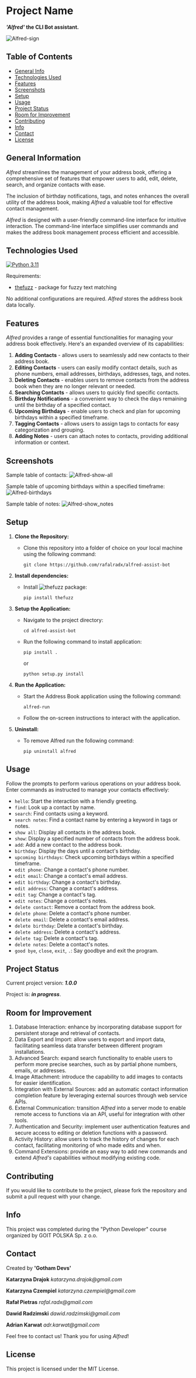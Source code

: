 # Project Name

**_'Alfred'_ the CLI Bot assistant.**

![Alfred-sign](https://github.com/rafalradx/alfred-assist-bot/blob/main/alfred/Alfred.jpg)

## Table of Contents

- [General Info](#general-information)
- [Technologies Used](#technologies-used)
- [Features](#features)
- [Screenshots](#screenshots)
- [Setup](#setup)
- [Usage](#usage)
- [Project Status](#project-status)
- [Room for Improvement](#room-for-improvement)
- [Contributing](#contributing)
- [Info](#info)
- [Contact](#contact)
- [License](#license)

## General Information

_Alfred_ streamlines the management of your address book, offering a comprehensive set of features that empower users to add, edit, delete, search, and organize contacts with ease.

The inclusion of birthday notifications, tags, and notes enhances the overall utility of the address book, making _Alfred_ a valuable tool for effective contact management.

_Alfred_ is designed with a user-friendly command-line interface for intuitive interaction. The command-line interface simplifies user commands and makes the address book management process efficient and accessible.

## Technologies Used

[![Python 3.11](https://img.shields.io/badge/python-3.11-blue.svg)](https://www.python.org/downloads/release/python-3115/)

Requirements:
   - [thefuzz](https://pypi.org/project/thefuzz/) - package for fuzzy text matching 

No additional configurations are required. _Alfred_ stores the address book data locally.

## Features

_Alfred_ provides a range of essential functionalities for managing your address book effectively. Here's an expanded overview of its capabilities:

1. **Adding Contacts** - allows users to seamlessly add new contacts to their address book.
2. **Editing Contacts** - users can easily modify contact details, such as phone numbers, email addresses, birthdays, addresses, tags, and notes.
3. **Deleting Contacts** - enables users to remove contacts from the address book when they are no longer relevant or needed.
4. **Searching Contacts** - allows users to quickly find specific contacts.
5. **Birthday Notifications** - a convenient way to check the days remaining until the birthday of a specified contact.
6. **Upcoming Birthdays** - enable users to check and plan for upcoming birthdays within a specified timeframe.
7. **Tagging Contacts** - allows users to assign tags to contacts for easy categorization and grouping.
8. **Adding Notes** - users can attach notes to contacts, providing additional information or context.

## Screenshots

Sample table of contacts:
![Alfred-show-all](https://github.com/rafalradx/alfred-assist-bot/blob/main/alfred/show_all.jpg)

Sample table of upcoming birthdays within a specified timeframe:
![Alfred-birthdays](https://github.com/rafalradx/alfred-assist-bot/blob/main/alfred/birthdays.jpg)

Sample table of notes:
![Alfred-show_notes](https://github.com/rafalradx/alfred-assist-bot/blob/main/alfred/show_notes.jpg)

## Setup

1. **Clone the Repository:**

   - Clone this repository into a folder of choice on your local machine using the following command:
     ```
     git clone https://github.com/rafalradx/alfred-assist-bot
     ```

2. **Install dependencies:**
   - Install ![thefuzz](https://pypi.org/project/thefuzz/) package:
     ```
     pip install thefuzz
     ```

3. **Setup the Application:**

   - Navigate to the project directory:
     ```
     cd alfred-assist-bot
     ```
   - Run the following command to install application:
     ```
     pip install .
     ```
     or
     ```
     python setup.py install
     ```

4. **Run the Application:**

   - Start the Address Book application using the following command:
     ```
     alfred-run
     ```
   - Follow the on-screen instructions to interact with the application.

5. **Uninstall:**
   - To remove Alfred run the following command:
     ```
     pip uninstall alfred
     ```

## Usage

Follow the prompts to perform various operations on your address book.
Enter commands as instructed to manage your contacts effectively:

- `hello`: Start the interaction with a friendly greeting.
- `find`: Look up a contact by name.
- `search`: Find contacts using a keyword.
- `search notes`: Find a contact name by entering a keyword in tags or notes.
- `show all`: Display all contacts in the address book.
- `show`: Display a specified number of contacts from the address book.
- `add`: Add a new contact to the address book.
- `birthday`: Display the days until a contact's birthday.
- `upcoming birthdays`: Check upcoming birthdays within a specified timeframe.
- `edit phone`: Change a contact's phone number.
- `edit email`: Change a contact's email address.
- `edit birthday`: Change a contact's birthday.
- `edit address`: Change a contact's address.
- `edit tag`: Change a contact's tag.
- `edit notes`: Change a contact's notes.
- `delete contact`: Remove a contact from the address book.
- `delete phone`: Delete a contact's phone number.
- `delete email`: Delete a contact's email address.
- `delete birthday`: Delete a contact's birthday.
- `delete address`: Delete a contact's address.
- `delete tag`: Delete a contact's tag.
- `delete notes`: Delete a contact's notes.
- `good bye`, `close`, `exit`, `.`: Say goodbye and exit the program.

## Project Status

Current project version: _**1.0.0**_

Project is: _**in progress**_.

## Room for Improvement

1. Database Interaction: enhance by incorporating database support for persistent storage and retrieval of contacts.
2. Data Export and Import: allow users to export and import data, facilitating seamless data transfer between different program installations.
3. Advanced Search: expand search functionality to enable users to perform more precise searches, such as by partial phone numbers, emails, or addresses.
4. Image Attachment: introduce the capability to add images to contacts for easier identification.
5. Integration with External Sources: add an automatic contact information completion feature by leveraging external sources through web service APIs.
6. External Communication: transition _Alfred_ into a server mode to enable remote access to functions via an API, useful for integration with other tools.
7. Authentication and Security: implement user authentication features and secure access to editing or deletion functions with a password.
8. Activity History: allow users to track the history of changes for each contact, facilitating monitoring of who made edits and when.
9. Command Extensions: provide an easy way to add new commands and extend _Alfred's_ capabilities without modifying existing code.

## Contributing

If you would like to contribute to the project, please fork the repository and submit a pull request with your change.

## Info

This project was completed during the "Python Developer" course organized by GOIT POLSKA Sp. z o.o.

## Contact

Created by **'Gotham Devs'**

**Katarzyna Drajok** _katarzyna.drajok@gmail.com_

**Katarzyna Czempiel** _katarzyna.czempiel@gmail.com_

**Rafał Pietras** _rafal.radx@gmail.com_

**Dawid Radzimski** _dawid.radzimski@gmail.com_

**Adrian Karwat** _adr.karwat@gmail.com_

<!-- Czy dopisać nasze role?-->

Feel free to contact us!
Thank you for using _Alfred_!

## License

This project is licensed under the MIT License.
